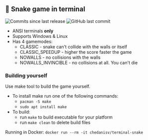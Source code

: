 ## 🐍 Snake game in terminal
<p>
	<!-- <img alt="Build and release workflow status" src="https://github.com/CheDaniSV/terminal-snake/actions/workflows/build-and-release.yml/badge.svg"> -->
	<!-- <img alt="Docker deploy workflow status" src="https://github.com/CheDaniSV/terminal-snake/actions/workflows/docker-deploy.yml/badge.svg"> -->
	<img alt="Commits since last release"  src="https://img.shields.io/github/commits-since/CheDaniSV/terminal-snake/latest">
	<img alt="GitHub last commit" src="https://img.shields.io/github/last-commit/CheDaniSV/terminal-snake">
</p>

- ANSI terminals **only**
- Supports Windows & Linux
- Has 4 gamemodes:
	- CLASSIC - snake can't collide with the walls or itself 
	- CLASSIC_SPEEDUP - higher the score faster the game
	- NOWALLS - no collisions with the walls
	- NOWALLS_INVINCIBLE - no collisions at all. You can't die

### Building yourself
Use make tool to build the game yourself.
- To install make run one of the following commands:
	- `pacman -S make`
	- `sudo apt install make`
- To build: 
	- run `make` to build executable for your platform
	- run `make clean` to delete build files

Running in Docker: `docker run --rm -it chedanisv/terminal-snake`